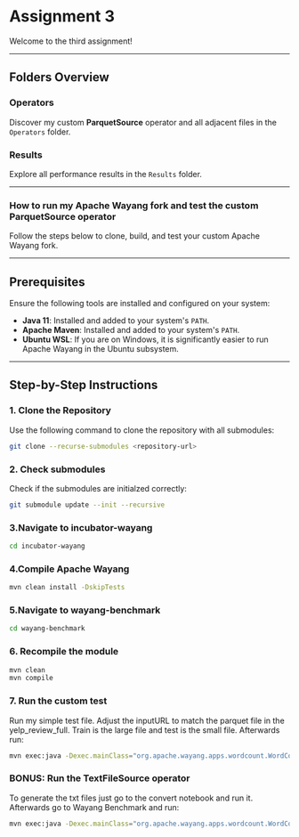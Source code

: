 # Assignment 3

Welcome to the third assignment!

---

## Folders Overview

### **Operators**
Discover my custom **ParquetSource** operator and all adjacent files in the `Operators` folder.

### **Results**
Explore all performance results in the `Results` folder.

---

### **How to run my Apache Wayang fork and test the custom ParquetSource operator**

Follow the steps below to clone, build, and test your custom Apache Wayang fork.

---

## **Prerequisites**
Ensure the following tools are installed and configured on your system:
- **Java 11**: Installed and added to your system's `PATH`.
- **Apache Maven**: Installed and added to your system's `PATH`.
- **Ubuntu WSL**: If you are on Windows, it is significantly easier to run Apache Wayang in the Ubuntu subsystem.
---

## **Step-by-Step Instructions**

### **1. Clone the Repository**
Use the following command to clone the repository with all submodules:
```zsh
git clone --recurse-submodules <repository-url>
```
### **2. Check submodules**
Check if the submodules are initialzed correctly:
```zsh
git submodule update --init --recursive
```
### **3.Navigate to incubator-wayang**
```zsh
cd incubator-wayang
```
### **4.Compile Apache Wayang**
```zsh
mvn clean install -DskipTests
```
### **5.Navigate to wayang-benchmark**
```zsh
cd wayang-benchmark
```
### **6. Recompile the module**
```zsh
mvn clean
mvn compile
```
### **7. Run the custom test**
Run my simple test file. Adjust the inputURL to match the parquet file in the yelp_review_full. Train is the large file and test is the small file. Afterwards run:
```zsh
mvn exec:java -Dexec.mainClass="org.apache.wayang.apps.wordcount.WordCountParquet"
```
### **BONUS: Run the TextFileSource operator**
To generate the txt files just go to the convert notebook and run it. Afterwards go to Wayang Benchmark and run:
```zsh
mvn exec:java -Dexec.mainClass="org.apache.wayang.apps.wordcount.WordCountFile"
```